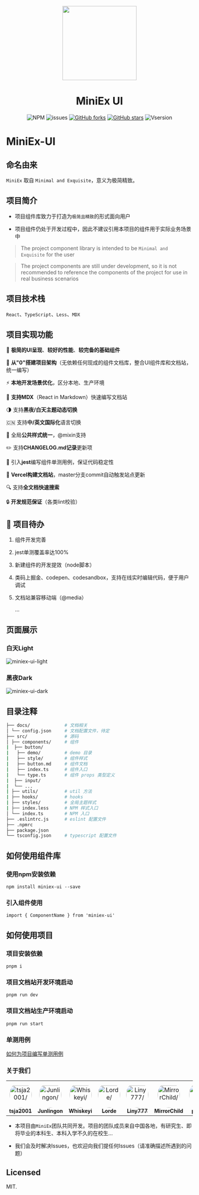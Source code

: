 <p align="center">
  <a href="https://github.com/Youth-Camp-Six/MiniEx-UI">
    <img width="200" src="https://s2.loli.net/2023/02/20/XcSyCj8bsR2nU6A.png">
  </a>
</p>

<h1 align="center">MiniEx UI</h1>

<div align="center">

![NPM](https://img.shields.io/npm/l/miniex-ui)
![issues](https://img.shields.io/github/issues/Youth-Camp-Six/MiniEx-UI)
[![GitHub forks](https://img.shields.io/github/forks/Youth-Camp-Six/MiniEx-UI)](https://github.com/Youth-Camp-Six/MiniEx-UI/network)
[![GitHub stars](https://img.shields.io/github/stars/Youth-Camp-Six/MiniEx-UI)](https://github.com/Youth-Camp-Six/MiniEx-UI/stargazers)
![Vsersion](https://img.shields.io/badge/npm-1.1.0-blueviolet)

 </div>
  
# MiniEx-UI

## 命名由来

`MiniEx` 取自 `Minimal and Exquisite`，意义为极简精致。


## 项目简介

- 项目组件库致力于打造为`极简且精致`的形式面向用户

- 项目组件仍处于开发过程中，因此不建议引用本项目的组件用于实际业务场景中

> The project component library is intended to be `Minimal and Exquisite` for the user

> The project components are still under development, so it is not recommended to reference the components of the project for use in real business scenarios

## 项目技术栈

`React`、`TypeScript`、`Less`、`MDX`

## 项目实现功能

💎 **极简的UI呈现**、**较好的性能**、**较完备的基础组件**

🎉 **从"0"搭建项目架构**（无依赖任何现成的组件文档库，整合UI组件库和文档站，统一编写）

⚡️ **本地开发场景优化**，区分本地、生产环境

🚀 **支持MDX**（React in Markdown）快速编写文档站

🌗 支持**黑夜/白天主题动态切换**

🇨🇳 支持**中/英文国际化**语言切换

🎨 全局**公共样式统一**，@mixin支持

✏️ 支持**CHANGELOG.md记录**更新项

🎯 引入**jest**编写组件单测用例，保证代码稳定性

💬 **Vercel构建文档站**，master分支commit自动触发站点更新

🔍 支持**全文档快速搜索**

🔒 **开发规范保证**（各类lint校验）

## 📌 项目待办

1. 组件开发完善

2. jest单测覆盖率达100%

3. 新建组件的开发提效（node脚本）

4. 类码上掘金、codepen、codesandbox，支持在线实时编辑代码，便于用户调试

5. 文档站兼容移动端（@media）

   ...

## 页面展示

### 白天Light

![miniex-ui-light](https://cloud.zhuchj.com/202302160127480.png)

### 黑夜Dark

![miniex-ui-dark](https://cloud.zhuchj.com/202302222341673.png)

## 目录注释

```bash
├── docs/             # 文档相关
│ └── config.json     # 文档配置文件，待定
├── src/              # 源码
│ ├── components/     # 组件
|  ├── button/
|   ├── demo/         # demo 目录
|   ├── style/        # 组件样式
|   ├── button.md     # 组件文档
|   ├── index.ts      # 组件入口
|   └── type.ts       # 组件 props 类型定义
|  ├── input/
|  └── ...
| ├── utils/          # util 方法
| ├── hooks/          # hooks
| ├── styles/         # 全局主题样式
| ├── index.less      # NPM 样式入口
│ └── index.ts        # NPM 入口
├── .eslintrc.js      # eslint 配置文件
├── .npmrc
├── package.json
└── tsconfig.json     # typescript 配置文件
```

## 如何使用组件库

### 使用npm安装依赖

```
npm install miniex-ui --save
```

### 引入组件使用

```
import { ComponentName } from 'miniex-ui'
```

## 如何使用项目

### 项目安装依赖

```
pnpm i
```

### 项目文档站开发环境启动

```
pnpm run dev
```

### 项目文档站生产环境启动

```
pnpm run start
```

### 单测用例

[如何为项目编写单测用例](https://zhuchj.com/unit-test.html)

### 关于我们

<table>
  <tr>
    <td align="center" style="word-wrap: break-word; width: 90.0; height: 90.0">
      <a href=https://github.com/tsja2001>
        <img src=https://avatars.githubusercontent.com/u/52786405?v=4 width="60;"  style="border-radius:50%;align-items:center;justify-content:center;overflow:hidden;padding-top:10px" alt=tsja2001/>
        <br />
        <sub style="font-size:14px"><b>tsja2001</b></sub>
      </a>
    </td>
    <td align="center" style="word-wrap: break-word; width: 90.0; height: 90.0">
      <a href=https://github.com/Junlingon>
        <img src=https://avatars.githubusercontent.com/u/101963030?v=4 width="60;"  style="border-radius:50%;align-items:center;justify-content:center;overflow:hidden;padding-top:10px" alt=Junlingon/>
        <br />
        <sub style="font-size:14px"><b>Junlingon</b></sub>
      </a>
    </td>
    <td align="center" style="word-wrap: break-word; width: 90.0; height: 90.0">
      <a href=https://github.com/Whiskeyi>
        <img src=https://avatars.githubusercontent.com/u/61500646?v=4 width="60;"  style="border-radius:50%;align-items:center;justify-content:center;overflow:hidden;padding-top:10px" alt=Whiskeyi/>
        <br />
        <sub style="font-size:14px"><b>Whiskeyi</b></sub>
      </a>
    </td>
    <td align="center" style="word-wrap: break-word; width: 90.0; height: 90.0">
      <a href=https://github.com/Lorde4Avalon>
        <img src=https://avatars.githubusercontent.com/u/74342663?v=4 width="60;"  style="border-radius:50%;align-items:center;justify-content:center;overflow:hidden;padding-top:10px" alt=Lorde/>
        <br />
        <sub style="font-size:14px"><b>Lorde</b></sub>
      </a>
    </td>
    <td align="center" style="word-wrap: break-word; width: 90.0; height: 90.0">
      <a href=https://github.com/Liny777>
        <img src=https://avatars.githubusercontent.com/u/44486430?v=4 width="60;"  style="border-radius:50%;align-items:center;justify-content:center;overflow:hidden;padding-top:10px" alt=Liny777/>
        <br />
        <sub style="font-size:14px"><b>Liny777</b></sub>
      </a>
    </td>
    <td align="center" style="word-wrap: break-word; width: 90.0; height: 90.0">
      <a href=https://github.com/MirrorChilde>
        <img src=https://avatars.githubusercontent.com/u/73476967?v=4 width="60;"  style="border-radius:50%;align-items:center;justify-content:center;overflow:hidden;padding-top:10px" alt=MirrorChild/>
        <br />
        <sub style="font-size:14px"><b>MirrorChild</b></sub>
      </a>
    </td>
    <td align="center" style="word-wrap: break-word; width: 90.0; height: 90.0">
      <a href=https://github.com/palax0>
        <img src=https://avatars.githubusercontent.com/u/80270259?v=4 width="60;"  style="border-radius:50%;align-items:center;justify-content:center;overflow:hidden;padding-top:10px" alt=palax0/>
        <br />
        <sub style="font-size:14px"><b>palax0</b></sub>
      </a>
    </td>
  </tr>
</table>

- 本项目由`MiniEx`团队共同开发。项目的团队成员来自中国各地，有研究生、即将毕业的本科生、本科入学不久的在校生...

- 我们会及时解决Issues，也欢迎向我们提任何Issues（请准确描述所遇到的问题）

## Licensed

MIT.
